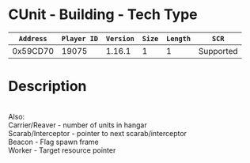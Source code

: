 # CUnit - Building - Tech Type

| `Address` | `Player ID` | `Version` | `Size` | `Length` | `SCR` |
| ---------- | ----------- | --------- | ------ | -------- | ---- |
| 0x59CD70 | 19075 | 1.16.1 | 1 | 1 | Supported |

# Description

<br>Also:<br>Carrier/Reaver - number of units in hangar<br>Scarab/Interceptor - pointer to next scarab/interceptor<br>Beacon - Flag spawn frame<br>Worker - Target resource pointer